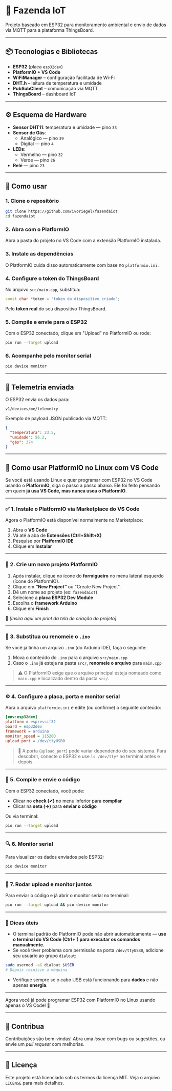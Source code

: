 # 🌾 Fazenda IoT

Projeto baseado em ESP32 para monitoramento ambiental e envio de dados via MQTT para a plataforma ThingsBoard.

---

## 📦 Tecnologias e Bibliotecas

- **ESP32** (placa `esp32dev`)
- **PlatformIO + VS Code**
- **WiFiManager** – configuração facilitada de Wi-Fi
- **DHT.h** – leitura de temperatura e umidade
- **PubSubClient** – comunicação via MQTT
- **ThingsBoard** – dashboard IoT

---

## ⚙️ Esquema de Hardware

- **Sensor DHT11**: temperatura e umidade — pino `33`
- **Sensor de Gás**:
  - Analógico — pino `39`
  - Digital — pino `4`
- **LEDs**:
  - Vermelho — pino `32`
  - Verde — pino `26`
- **Relé** — pino `23`

---

## 🚀 Como usar

### 1. Clone o repositório

```bash
git clone https://github.com/ivoriegel/fazendaiot
cd fazendaiot
```

### 2. Abra com o PlatformIO

Abra a pasta do projeto no VS Code com a extensão PlatformIO instalada.

### 3. Instale as dependências

O PlatformIO cuida disso automaticamente com base no `platformio.ini`.

### 4. Configure o token do ThingsBoard

No arquivo `src/main.cpp`, substitua:

```cpp
const char *token = "token do dispositivo criado";
```

Pelo **token real** do seu dispositivo ThingsBoard.

### 5. Compile e envie para o ESP32

Com o ESP32 conectado, clique em "Upload" no PlatformIO ou rode:

```bash
pio run --target upload
```

### 6. Acompanhe pelo monitor serial

```bash
pio device monitor
```

---

## 📡 Telemetria enviada

O ESP32 envia os dados para:

```
v1/devices/me/telemetry
```

Exemplo de payload JSON publicado via MQTT:

```json
{
  "temperatura": 23.5,
  "umidade": 56.2,
  "gás": 374
}
```

---

## 🐧 Como usar PlatformIO no Linux com VS Code

Se você está usando Linux e quer programar com ESP32 no VS Code usando o **PlatformIO**, siga o passo a passo abaixo. Ele foi feito pensando em quem **já usa VS Code, mas nunca usou o PlatformIO**.

---

### ✅ 1. Instale o PlatformIO via Marketplace do VS Code

Agora o PlatformIO está disponível normalmente no Marketplace:

1. Abra o **VS Code**
2. Vá até a aba de **Extensões (Ctrl+Shift+X)**
3. Pesquise por **PlatformIO IDE**
4. Clique em **Instalar**

---

### 🧱 2. Crie um novo projeto PlatformIO

1. Após instalar, clique no ícone do **formigueiro** no menu lateral esquerdo (ícone do PlatformIO).
2. Clique em **“New Project”** ou "Create New Project".
3. Dê um nome ao projeto (ex: `fazendaiot`)
4. Selecione a **placa ESP32 Dev Module**
5. Escolha o **framework Arduino**
6. Clique em **Finish**

📸 *[Insira aqui um print da tela de criação do projeto]*

---

### 🧾 3. Substitua ou renomeie o `.ino`

Se você já tinha um arquivo `.ino` (do Arduino IDE), faça o seguinte:

1. Mova o conteúdo do `.ino` para o arquivo `src/main.cpp`
2. Caso o `.ino` já esteja na pasta `src/`, **renomeie o arquivo** para `main.cpp`

> ⚠️ O PlatformIO exige que o arquivo principal esteja nomeado como `main.cpp` e localizado dentro da pasta `src/`.

---

### ⚙️ 4. Configure a placa, porta e monitor serial

Abra o arquivo `platformio.ini` e edite (ou confirme) o seguinte conteúdo:

```ini
[env:esp32dev]
platform = espressif32
board = esp32dev
framework = arduino
monitor_speed = 115200
upload_port = /dev/ttyUSB0
```

> 📝 A porta (`upload_port`) pode variar dependendo do seu sistema. Para descobrir, conecte o ESP32 e use `ls /dev/tty*` no terminal antes e depois.

---

### 🚀 5. Compile e envie o código

Com o ESP32 conectado, você pode:

- Clicar no **check (✔)** no menu inferior para **compilar**
- Clicar na **seta (→)** para **enviar o código**

Ou via terminal:

```bash
pio run --target upload
```

---

### 🔍 6. Monitor serial

Para visualizar os dados enviados pelo ESP32:

```bash
pio device monitor
```

---

### 🧩 7. Rodar upload e monitor juntos

Para enviar o código e já abrir o monitor serial no terminal:

```bash
pio run --target upload && pio device monitor
```

---

### 📌 Dicas úteis

- O terminal padrão do PlatformIO pode não abrir automaticamente — **use o terminal do VS Code (Ctrl+`) para executar os comandos manualmente.**
- Se você tiver problema com permissão na porta `/dev/ttyUSB0`, adicione seu usuário ao grupo `dialout`:

```bash
sudo usermod -aG dialout $USER
# Depois reinicie a máquina
```

- Verifique sempre se o cabo USB está funcionando para **dados** e não apenas **energia**.

---

Agora você já pode programar ESP32 com PlatformIO no Linux usando apenas o VS Code! 🚀


---

## 🤝 Contribua

Contribuições são bem-vindas! Abra uma *issue* com bugs ou sugestões, ou envie um *pull request* com melhorias.

---

## 📜 Licença

Este projeto está licenciado sob os termos da licença MIT. Veja o arquivo `LICENSE` para mais detalhes.
